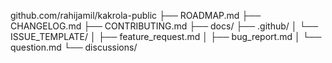 github.com/rahijamil/kakrola-public
├── ROADMAP.md
├── CHANGELOG.md
├── CONTRIBUTING.md
├── docs/
├── .github/
│   └── ISSUE_TEMPLATE/
│       ├── feature_request.md
│       ├── bug_report.md
│       └── question.md
└── discussions/